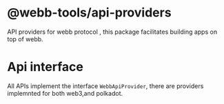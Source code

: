 # @webb-tools/api-providers

API providers for webb protocol , this package facilitates building apps on top of webb.

# Api interface

All APIs implement the interface `WebbApiProvider`, there are providers implemnted for both
web3,and polkadot.


